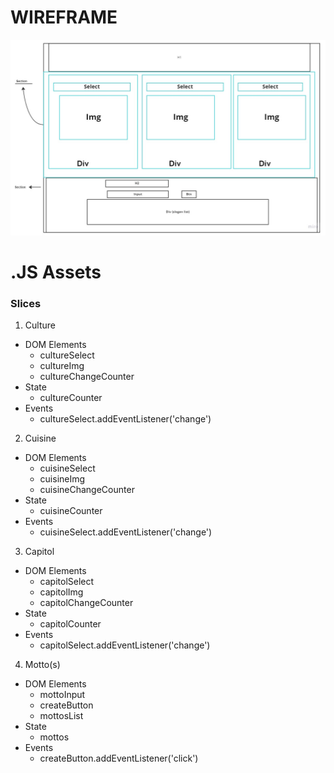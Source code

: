# WIREFRAME

![Wireframe](<./assets/City%20Wireframe%20(1).jpg>)

# .JS Assets

### Slices

1.  Culture

-   DOM Elements
    -   cultureSelect
    -   cultureImg
    -   cultureChangeCounter
-   State
    -   cultureCounter
-   Events
    -   cultureSelect.addEventListener('change')

2.  Cuisine

-   DOM Elements
    -   cuisineSelect
    -   cuisineImg
    -   cuisineChangeCounter
-   State
    -   cuisineCounter
-   Events
    -   cuisineSelect.addEventListener('change')

3.  Capitol

-   DOM Elements
    -   capitolSelect
    -   capitolImg
    -   capitolChangeCounter
-   State
    -   capitolCounter
-   Events
    -   capitolSelect.addEventListener('change')

4.  Motto(s)

-   DOM Elements
    -   mottoInput
    -   createButton
    -   mottosList
-   State
    -   mottos
-   Events
    -   createButton.addEventListener('click')

